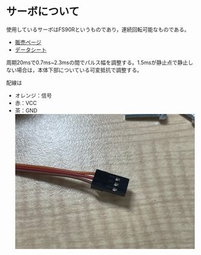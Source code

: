 # サーボについて
使用しているサーボはFS90Rというものであり，連続回転可能なものである。
- [販売ページ](https://akizukidenshi.com/catalog/g/gM-13206/)
- [データシート](https://akizukidenshi.com/download/ds/feetech/fs90r_20201214.pdf)

周期20msで0.7ms~2.3msの間でパルス幅を調整する。1.5msが静止点で静止しない場合は，本体下部についている可変抵抗で調整する。

配線は
- オレンジ：信号
- 赤：VCC
- 茶：GND
![](./images/IMG_4053.JPG)